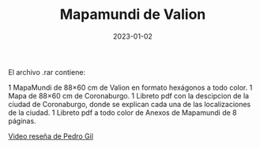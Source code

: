 ﻿---
title: Mapamundi de Valion
summary: El Mapamundi de Valion añade al entorno de La Marca toda la información que cualquier narrador necesita para que sus Jugadores exploren y se desplacen libremente de un lugar a otro.
authors:
  - Jorge Moreno
date: 2023-01-02
type: post
categories:
- Clásicos de la Marca
tags:
- Gazetteer
minlevels: ""
maxlevels: ""
prices: 20€
session: ""
mincharacters: "-"
maxcharacters: "-"
eval: oficial
cover: "mapamundi.jpg"
download: "https://app.box.com/s/4rkv8hyv9fuou4d0bu3424cn9p0zk9ht"
moreinfo: "https://tesorosdelamarca.com/producto/mapamundi-de-valion/"
license: "OGL"
draft: false

---

El archivo .rar contiene:

1 MapaMundi de 88×60 cm de Valion en formato hexágonos a todo color.
1 Mapa de 88×60 cm de Coronaburgo.
1 Libreto pdf con la descipcion de la ciudad de Coronaburgo, donde se explican cada una de las localizaciones de la ciudad.
1 Libreto pdf a todo color de Anexos de Mapamundi de 8 páginas.

<p><a href="https://www.youtube.com/watch?v=DkUIGCN9Wc8" target="_blank">Video reseña de Pedro Gil</a></p>
